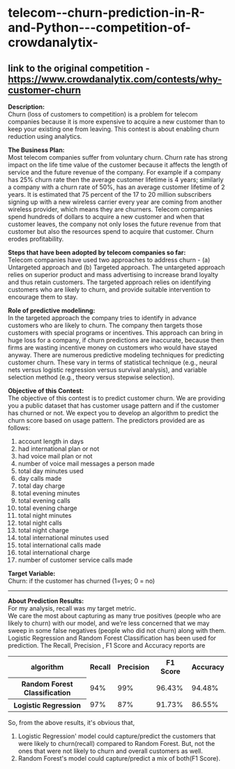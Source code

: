 ﻿# telecom--churn-prediction-in-R-and-Python---competition-of-crowdanalytix-
<b>link to the original competition</b> - https://www.crowdanalytix.com/contests/why-customer-churn
----------------

<b>Description:</b>  
Churn (loss of customers to competition) is a problem for telecom companies because it is more expensive to acquire a new customer than to keep your existing one from leaving. This contest is about enabling churn reduction using analytics.

 

<b>The Business Plan:</b>  
Most telecom companies suffer from voluntary churn. Churn rate has strong impact on the life time value of the customer because it affects the length of service and the future revenue of the company. For example if a company has 25% churn rate then the average customer lifetime is 4 years; similarly a company with a churn rate of 50%, has an average customer lifetime of 2 years. It is estimated that 75 percent of the 17 to 20 million subscribers signing up with a new wireless carrier every year are coming from another wireless provider, which means they are churners. Telecom companies spend hundreds of dollars to acquire a new customer and when that customer leaves, the company not only loses the future revenue from that customer but also the resources spend to acquire that customer. Churn erodes profitability.

 

<b>Steps that have been adopted by telecom companies so far:</b>  
Telecom companies have used two approaches to address churn - (a) Untargeted approach and (b) Targeted approach. The untargeted approach relies on superior product and mass advertising to increase brand loyalty and thus retain customers. The targeted approach relies on identifying customers who are likely to churn, and  provide suitable intervention to encourage them to stay.

 

<b>Role of predictive modelinng:</b>  
In the targeted approach the company tries to identify in advance customers who are likely to churn. The company then targets those customers with special programs or incentives. This approach can bring in huge loss for a company, if churn predictions are inaccurate, because then firms are wasting incentive money on customers who would have stayed anyway. There are numerous predictive modeling techniques for predicting customer churn. These vary in terms of statistical technique (e.g., neural nets versus logistic regression versus survival analysis), and variable selection method (e.g., theory versus stepwise selection).

 

<b>Objective of this Contest:</b>  
The objective of this contest is to predict customer churn. We are providing you a public dataset that has customer usage pattern and if the customer has churned or not. We expect you to develop an algorithm to predict the churn score based on usage pattern. The predictors provided are as follows:

<ol>
	<li>account length in days</li>
	<li>had international plan or not</li>
	<li>had voice mail plan or not</li>
	<li>number of voice mail messages a person made</li>
	<li>total day minutes used</li>
	<li>day calls made</li>
	<li>total day charge</li>
	<li>total evening minutes</li>
	<li>total evening calls</li>
	<li>total evening charge</li>
	<li>total night minutes</li>
	<li>total night calls</li>
	<li>total night charge</li>
	<li>total international minutes used</li>
	<li>total international calls made</li>
	<li>total international charge</li>
	<li>number of customer service calls made</li>
</ol>
 

<b>Target Variable:</b>  
Churn: if the customer has churned (1=yes; 0 = no)

----------------

<b>About Prediction Results:</b>  
For my analysis, recall was my target metric.  
We care the most about capturing as many true positives (people who are likely to churn) with our model, and we’re less concerned that we may sweep in some false negatives (people who did not churn) along with them.  
Logistic Regression and Random Forest Classification has been used for prediction.
The Recall, Precision , F1 Score and Accuracy reports are
<table style="width:100%">
  <tr>
	  <th>algorithm</th>
	  <th>Recall</th>
	  <th>Precision</th>
	  <th>F1 Score</th>
	  <th>Accuracy</th>
  </tr>
  <tr>
    	  <th>Random Forest Classification</th>
	  <td>94%</td>
	  <td>99%</td>
	  <td>96.43%</td>
	  <td>94.48%</td>
	  
  </tr>
  <tr>
	  <th>Logistic Regression</th>
	  <td>97%</td>
	  <td>87%</td>
	  <td>91.73%</td>
    	  <td>86.55%</td>
  </tr>
</table>
  
So, from the above results, it's obvious that,  
<ol>
	<li>Logistic Regression' model could capture/predict the customers that were likely to churn(recall) compared to Random Forest. But, not the ones that were not likely to churn and overall customers as well.</li>
	<li>Random Forest's model could capture/predict a mix of both(F1 Score).</li>
</ol>
